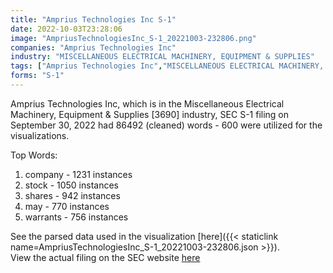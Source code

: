 ```yaml
---
title: "Amprius Technologies Inc S-1"
date: 2022-10-03T23:28:06
image: "AmpriusTechnologiesInc_S-1_20221003-232806.png"
companies: "Amprius Technologies Inc"
industry: "MISCELLANEOUS ELECTRICAL MACHINERY, EQUIPMENT & SUPPLIES"
tags: ["Amprius Technologies Inc","MISCELLANEOUS ELECTRICAL MACHINERY, EQUIPMENT & SUPPLIES","09-30-2022","S-1"]
forms: "S-1"
---
```

Amprius Technologies Inc, which is in the Miscellaneous Electrical Machinery, Equipment & Supplies [3690] industry, SEC S-1 filing on September 30, 2022 had 86492 (cleaned) words - 600 were utilized for the visualizations.

Top Words:
1. company - 1231 instances
2. stock - 1050 instances
3. shares - 942 instances
4. may - 770 instances
5. warrants - 756 instances


See the parsed data used in the visualization [here]({{< staticlink name=AmpriusTechnologiesInc_S-1_20221003-232806.json >}}).  
View the actual filing on the SEC website [here](https://www.sec.gov/Archives/edgar/data/1899287/0001193125-22-255569.txt)
